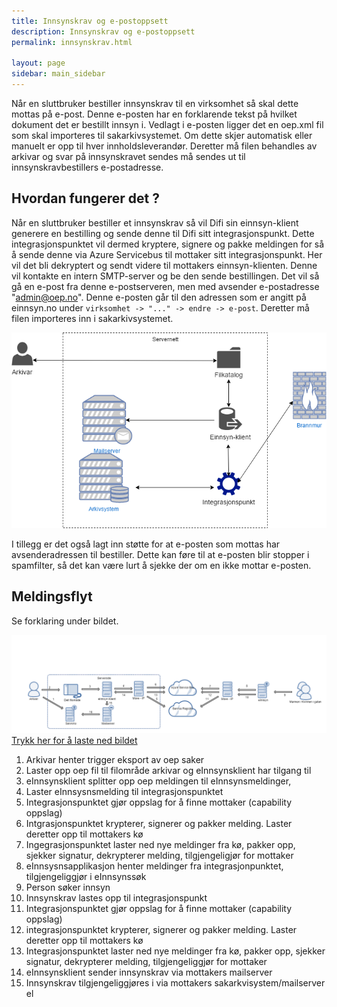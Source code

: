 ```yaml
---
title: Innsynskrav og e-postoppsett
description: Innsynskrav og e-postoppsett
permalink: innsynskrav.html

layout: page
sidebar: main_sidebar
---
```


Når en sluttbruker bestiller innsynskrav til en virksomhet så skal dette mottas på e-post. Denne e-posten har en forklarende tekst på hvilket dokument det er bestillt innsyn i. Vedlagt i e-posten ligger det en oep.xml fil som skal importeres til sakarkivsystemet. Om dette skjer automatisk eller manuelt er opp til hver innholdsleverandør. Deretter må filen behandles av arkivar og svar på innsynskravet sendes må sendes ut til innsynskravbestillers e-postadresse.

## Hvordan fungerer det ?

Når en sluttbruker bestiller et innsynskrav så vil Difi sin einnsyn-klient generere en bestilling og sende denne til Difi sitt integrasjonspunkt. Dette integrasjonspunktet vil dermed kryptere, signere og pakke meldingen for så å sende denne via Azure Servicebus til mottaker sitt integrasjonspunkt. Her vil det bli dekryptert og sendt videre til mottakers einnsyn-klienten. Denne vil kontakte en intern SMTP-server og be den sende bestillingen. Det vil så gå en e-post fra denne e-postserveren, men med avsender e-postadresse "admin@oep.no". Denne e-posten går til den adressen som er angitt på einnsyn.no under ``` virksomhet -> "..." -> endre -> e-post ```. Deretter må filen importeres inn i sakarkivsystemet. 

![nettverksoppsett einnsyn-klient](../resources/nettverksoppsett.png)

I tillegg er det også lagt inn støtte for at e-posten som mottas har avsenderadressen til bestiller. Dette kan føre til at e-posten blir stopper i spamfilter, så det kan være lurt å sjekke der om en ikke mottar e-posten. 

## Meldingsflyt 

Se forklaring under bildet.

![meldingsflyt einnsyn](../resources/meldingsflyt.bmp)
[Trykk her for å laste ned bildet](../resources/meldingsflyt.bmp)

1. Arkivar henter trigger eksport av oep saker
2. Laster opp oep fil til filområde arkivar og eInnsynsklient har tilgang til
3. eInnsynsklient splitter opp oep meldingen til eInnsynsmeldinger,
4. Laster eInnsysnsmelding til integrasjonspunktet
5. Integrasjonspunktet gjør oppslag for å finne mottaker (capability oppslag)
6. Intgrasjonspunktet krypterer, signerer og pakker melding. Laster deretter opp til mottakers kø
7. Ingegrasjonspunktet laster ned nye meldinger fra kø, pakker opp, sjekker signatur, dekrypterer melding, tilgjengeligjør for mottaker
8. eInnsysnsapplikasjon henter meldinger fra integrasjonpunktet, tilgjengeliggjør i eInnsynssøk
9. Person søker innsyn
10. Innsynskrav lastes opp til integrasjonspunkt
11. Integrasjonspunktet gjør oppslag for å finne mottaker (capability oppslag)
12. integrasjonspunktet krypterer, signerer og pakker melding. Laster deretter opp til mottakers kø
13. Integrasjonspunktet laster ned nye meldinger fra kø, pakker opp, sjekker signatur, dekrypterer melding, tilgjengeliggjør for mottaker
14. eInnsynsklient sender innsynskrav via mottakers mailserver
15. Innsynskrav tilgjengeliggjøres i via mottakers sakarkvisystem/mailserver el

